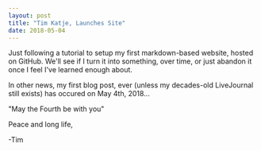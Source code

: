 ```yaml
---
layout: post
title: "Tim Katje, Launches Site"
date: 2018-05-04
---
```


Just following a tutorial to setup my first markdown-based website, hosted on GitHub.  We'll see if I turn it into something, over time, or just abandon it once I feel I've learned enough about.

In other news, my first blog post, ever (unless my decades-old LiveJournal still exists) has occured on May 4th, 2018... 


"May the Fourth be with you"

Peace and long life,

-Tim
